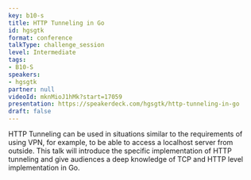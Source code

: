 ```yaml
---
key: b10-s
title: HTTP Tunneling in Go
id: hgsgtk
format: conference
talkType: challenge_session
level: Intermediate
tags:
- B10-S
speakers:
- hgsgtk
partner: null
videoId: mknMioJ1hMk?start=17059
presentation: https://speakerdeck.com/hgsgtk/http-tunneling-in-go
draft: false
---
```

HTTP Tunneling can be used in situations similar to the requirements of using VPN, for example, to be able to access a localhost server from outside. This talk will introduce the specific implementation of HTTP tunneling and give audiences a deep knowledge of TCP and HTTP level implementation in Go.
